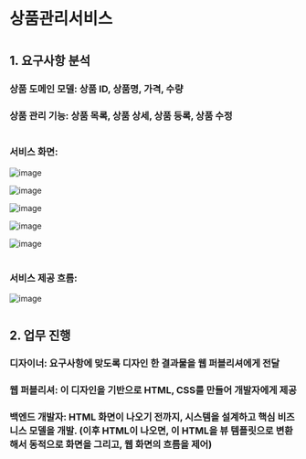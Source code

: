 # 상품관리서비스
#
## 1. 요구사항 분석
### 상품 도메인 모델: 상품 ID, 상품명, 가격, 수량
### 상품 관리 기능: 상품 목록, 상품 상세, 상품 등록, 상품 수정

#
### 서비스 화면:
![image](https://user-images.githubusercontent.com/81903928/151688483-ce9d566b-fb82-476a-8244-24cc508acf24.png)

![image](https://github.com/sarana-hub/item-service/assets/81903928/96825938-b096-45d4-996d-e6fb14c131ff)


![image](https://user-images.githubusercontent.com/81903928/151688550-18c9db9f-0374-4b7c-8f46-58d7de68e31f.png)

![image](https://user-images.githubusercontent.com/81903928/151688493-651f28b4-e8cc-4795-845c-c442eaa4cdcf.png)

![image](https://user-images.githubusercontent.com/81903928/151688508-5aefc443-6348-4bf2-b82c-3e5ab2ac35f9.png)

#
### 서비스 제공 흐름:
![image](https://github.com/sarana-hub/item-service/assets/81903928/c02e4a6c-9de6-4c1c-b727-52fe1af09404)

#
## 2. 업무 진행
### 디자이너: 요구사항에 맞도록 디자인 한 결과물을 웹 퍼블리셔에게 전달
### 웹 퍼블리셔: 이 디자인을 기반으로 HTML, CSS를 만들어 개발자에게 제공
### 백엔드 개발자: HTML 화면이 나오기 전까지, 시스템을 설계하고 핵심 비즈니스 모델을 개발. (이후 HTML이 나오면, 이 HTML을 뷰 템플릿으로 변환해서 동적으로 화면을 그리고, 웹 화면의 흐름을 제어) 
